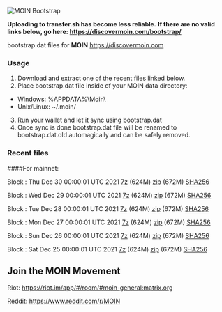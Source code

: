 ![MOIN Bootstrap](https://i.imgur.com/KjM1jMp.jpg)

**Uploading to transfer.sh has become less reliable.**
**If there are no valid links below, go here: https://discovermoin.com/bootstrap/**

bootstrap.dat files for **MOIN** https://discovermoin.com

### Usage

1. Download and extract one of the recent files linked below.
2. Place bootstrap.dat file inside of your MOIN data directory:
 - Windows: %APPDATA%\Moin\
 - Unix/Linux: ~/.moin/
3. Run your wallet and let it sync using bootstrap.dat
4. Once sync is done bootstrap.dat file will be renamed to bootstrap.dat.old automagically and can be safely removed.


### Recent files

####For mainnet:

Block : Thu Dec 30 00:00:01 UTC 2021 [7z](https://transfer.sh/4ccnCV/bootstrap.dat.20211230.7z) (624M) [zip](https://transfer.sh/g4OJCK/bootstrap.dat.20211230.zip) (672M) [SHA256](https://transfer.sh/17sH24/sha256.txt)

Block : Wed Dec 29 00:00:01 UTC 2021 [7z](https://transfer.sh/B8KCeG/bootstrap.dat.20211229.7z) (624M) [zip](https://transfer.sh/IinnHC/bootstrap.dat.20211229.zip) (672M) [SHA256](https://transfer.sh/7XNYbO/sha256.txt)

Block : Tue Dec 28 00:00:01 UTC 2021 [7z](https://transfer.sh/5gmaJQ/bootstrap.dat.20211228.7z) (624M) [zip](https://transfer.sh/cM1DNP/bootstrap.dat.20211228.zip) (672M) [SHA256](https://transfer.sh/mJidRu/sha256.txt)

Block : Mon Dec 27 00:00:01 UTC 2021 [7z](https://transfer.sh/rOK6vx/bootstrap.dat.20211227.7z) (624M) [zip](https://transfer.sh/dEeDnG/bootstrap.dat.20211227.zip) (672M) [SHA256](https://transfer.sh/R2XuTD/sha256.txt)

Block : Sun Dec 26 00:00:01 UTC 2021 [7z](https://transfer.sh/vVSWYN/bootstrap.dat.20211226.7z) (624M) [zip](https://transfer.sh/ayKAtD/bootstrap.dat.20211226.zip) (672M) [SHA256](https://transfer.sh/gvkjm9/sha256.txt)

Block : Sat Dec 25 00:00:01 UTC 2021 [7z](https://transfer.sh/c6clLv/bootstrap.dat.20211225.7z) (624M) [zip](https://transfer.sh/eT7Cfk/bootstrap.dat.20211225.zip) (672M) [SHA256](https://transfer.sh/UetLYI/sha256.txt)

## Join the MOIN Movement

Riot: https://riot.im/app/#/room/#moin-general:matrix.org

Reddit: https://www.reddit.com/r/MOIN
